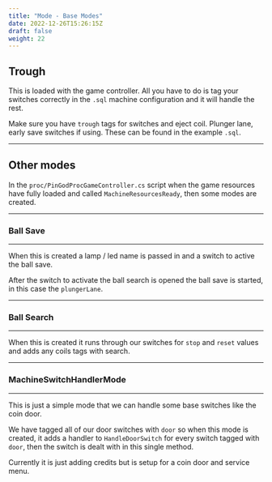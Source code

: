 ```yaml
---
title: "Mode - Base Modes"
date: 2022-12-26T15:26:15Z
draft: false
weight: 22
---
```


## Trough

This is loaded with the game controller. All you have to do is tag your switches correctly in the `.sql` machine configuration and it will handle the rest.

Make sure you have `trough` tags for switches and eject coil. Plunger lane, early save switches if using. These can be found in the example `.sql`.

---

## Other modes

In the `proc/PinGodProcGameController.cs` script when the game resources have fully loaded and called `MachineResourcesReady`, then some modes are created.

---
### Ball Save
---

When this is created a lamp / led name is passed in and a switch to active the ball save.

After the switch to activate the ball search is opened the ball save is started, in this case the `plungerLane`.

---
### Ball Search
---

When this is created it runs through our switches for `stop` and `reset` values and adds any coils tags with search.

---
### MachineSwitchHandlerMode
---

This is just a simple mode that we can handle some base switches like the coin door.

We have tagged all of our door switches with `door` so when this mode is created, it adds a handler to `HandleDoorSwitch` for every switch tagged with `door`, then the switch is dealt with in this single method.

Currently it is just adding credits but is setup for a coin door and service menu.
